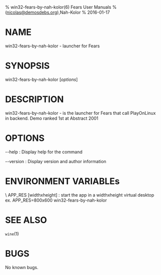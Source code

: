 % win32-fears-by-nah-kolor(6) Fears User Manuals
%  (nicolas@demosdebs.org),Nah-Kolor
% 2016-01-17

# NAME
win32-fears-by-nah-kolor - launcher for Fears

# SYNOPSIS
win32-fears-by-nah-kolor [*options*]

# DESCRIPTION
win32-fears-by-nah-kolor - is the launcher for Fears that call PlayOnLinux in backend.
Demo ranked 1st at Abstract 2001

# OPTIONS
\--help
:   Display help for the command

\--version
:   Display version and author information

# ENVIRONMENT VARIABLEs
\ APP_RES [widthxheight]
:	start the app in a widthxheight virtual desktop  
	ex. APP_RES=800x600 win32-fears-by-nah-kolor

# SEE ALSO
`wine`(1)

# BUGS
No known bugs.
